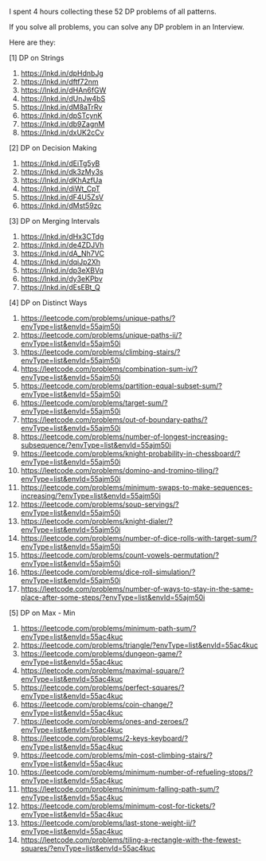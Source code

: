 I spent 4 hours collecting these 52 DP problems of all patterns.

If you solve all problems, you can solve any DP problem in an Interview. 

Here are they:

[1] DP on Strings

1. https://lnkd.in/dpHdnbJg
2. https://lnkd.in/dftf72nm
3. https://lnkd.in/dHAn6fGW
4. https://lnkd.in/dUnJw4bS
5. https://lnkd.in/dM8aTrRv
6. https://lnkd.in/dpSTcynK
7. https://lnkd.in/db9ZagnM
8. https://lnkd.in/dxUK2cCv

[2] DP on Decision Making

1. https://lnkd.in/dEiTg5yB
2. https://lnkd.in/dk3zMy3s
3. https://lnkd.in/dKhAzfUa
4. https://lnkd.in/diWt_CpT
5. https://lnkd.in/dF4U5ZsV
6. https://lnkd.in/dMst59zc

[3] DP on Merging Intervals

1. https://lnkd.in/dHx3CTdg
2. https://lnkd.in/de4ZDJVh
3. https://lnkd.in/dA_Nh7VC
4. https://lnkd.in/dqiJp2Xh
5. https://lnkd.in/dp3eXBVq
6. https://lnkd.in/dy3eKPbv
7. https://lnkd.in/dEsEBt_Q

[4] DP on Distinct Ways

1. https://leetcode.com/problems/unique-paths/?envType=list&envId=55ajm50i
2. https://leetcode.com/problems/unique-paths-ii/?envType=list&envId=55ajm50i
3. https://leetcode.com/problems/climbing-stairs/?envType=list&envId=55ajm50i
4. https://leetcode.com/problems/combination-sum-iv/?envType=list&envId=55ajm50i
5. https://leetcode.com/problems/partition-equal-subset-sum/?envType=list&envId=55ajm50i
6. https://leetcode.com/problems/target-sum/?envType=list&envId=55ajm50i
7. https://leetcode.com/problems/out-of-boundary-paths/?envType=list&envId=55ajm50i
8. https://leetcode.com/problems/number-of-longest-increasing-subsequence/?envType=list&envId=55ajm50i
9. https://leetcode.com/problems/knight-probability-in-chessboard/?envType=list&envId=55ajm50i
10. https://leetcode.com/problems/domino-and-tromino-tiling/?envType=list&envId=55ajm50i
11. https://leetcode.com/problems/minimum-swaps-to-make-sequences-increasing/?envType=list&envId=55ajm50i
12. https://leetcode.com/problems/soup-servings/?envType=list&envId=55ajm50i
13. https://leetcode.com/problems/knight-dialer/?envType=list&envId=55ajm50i
14. https://leetcode.com/problems/number-of-dice-rolls-with-target-sum/?envType=list&envId=55ajm50i
15. https://leetcode.com/problems/count-vowels-permutation/?envType=list&envId=55ajm50i
16. https://leetcode.com/problems/dice-roll-simulation/?envType=list&envId=55ajm50i
17. https://leetcode.com/problems/number-of-ways-to-stay-in-the-same-place-after-some-steps/?envType=list&envId=55ajm50i

[5] DP on Max - Min

1. https://leetcode.com/problems/minimum-path-sum/?envType=list&envId=55ac4kuc
2. https://leetcode.com/problems/triangle/?envType=list&envId=55ac4kuc
3. https://leetcode.com/problems/dungeon-game/?envType=list&envId=55ac4kuc
4. https://leetcode.com/problems/maximal-square/?envType=list&envId=55ac4kuc
5. https://leetcode.com/problems/perfect-squares/?envType=list&envId=55ac4kuc
6. https://leetcode.com/problems/coin-change/?envType=list&envId=55ac4kuc
7. https://leetcode.com/problems/ones-and-zeroes/?envType=list&envId=55ac4kuc
8. https://leetcode.com/problems/2-keys-keyboard/?envType=list&envId=55ac4kuc
9. https://leetcode.com/problems/min-cost-climbing-stairs/?envType=list&envId=55ac4kuc
10. https://leetcode.com/problems/minimum-number-of-refueling-stops/?envType=list&envId=55ac4kuc
11. https://leetcode.com/problems/minimum-falling-path-sum/?envType=list&envId=55ac4kuc
12. https://leetcode.com/problems/minimum-cost-for-tickets/?envType=list&envId=55ac4kuc
13. https://leetcode.com/problems/last-stone-weight-ii/?envType=list&envId=55ac4kuc
14. https://leetcode.com/problems/tiling-a-rectangle-with-the-fewest-squares/?envType=list&envId=55ac4kuc










